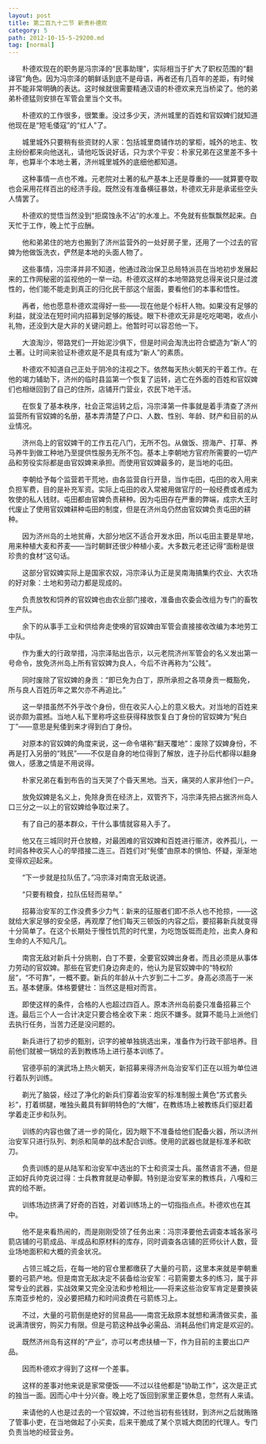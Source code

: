 ```yaml
---
layout: post
title: 第二百九十二节 新贵朴德欢
category: 5
path: 2012-10-15-5-29200.md
tag: [normal]
---
```


　　朴德欢现在的职务是冯宗泽的“民事助理”，实际相当于扩大了职权范围的“翻译官”角色。因为冯宗泽的朝鲜话到底不是母语，再者还有几百年的差距，有时候并不能非常明确的表达。这时候就很需要精通汉语的朴德欢来充当桥梁了。他的弟弟朴德猛则安排在军管会里当个文书。

　　朴德欢的工作很多，很繁重。没过多少天，济州城里的百姓和官奴婢们就知道他现在是“短毛倭寇”的“红人”了。

　　城里城外只要稍有些资财的人家：包括城里商铺作坊的掌柜，城外的地主、牧主纷纷都来向他送礼，请他吃饭说好话，只为求个平安：朴家兄弟在这里差不多十年，也算半个本地土著，济州城里城外的底细他都知道。

　　这种事情一点也不难。元老院对土著的私产基本上还是尊重的——就算要夺取也会采用花样百出的经济手段。既然没有准备横征暴敛，朴德欢无非是承诺些空头人情罢了。

　　朴德欢的觉悟当然没到“拒腐蚀永不沾”的水准上。不免就有些飘飘然起来。白天忙于工作，晚上忙于应酬。

　　他和弟弟住的地方也搬到了济州监营外的一处好房子里，还用了一个过去的官婢为他做饭洗衣，俨然是本地的头面人物了。

　　这些事情，冯宗泽并非不知道，他通过政治保卫总局特派员在当地初步发展起来的工作网秘密的监视他的一举一动。朴德欢这样的本地带路党总得来说只是过渡性的，他们能不能走到真正的归化民干部这个层面，要看他们的本事和悟性。

　　再者，他也愿意朴德欢混得好一些——现在他是个标杆人物。如果没有足够的利益，就没法在短时间内招募到足够的叛徒。眼下朴德欢无非是吃吃喝喝，收点小礼物，还没到大是大非的关键问题上。他暂时可以容忍他一下。

　　大浪淘沙，带路党们一开始泥沙俱下，但是时间会淘洗出符合塑造为“新人”的土著。让时间来验证朴德欢是不是具有成为“新人”的素质。

　　朴德欢不知道自己正处于阴冷的注视之下。依然每天热火朝天的干着工作。在他的竭力辅助下，济州的临时县监第一个恢复了运转，逃亡在外面的百姓和官奴婢们也相继回到了自己的住所，店铺开门营业，农民下地干活。

　　在恢复了基本秩序，社会正常运转之后，冯宗泽第一件事就是着手清查了济州监营所有官奴婢的名册，基本弄清楚了户口、人数、性别、年龄、财产和目前的从业情况。

　　济州岛上的官奴婢干的工作五花八门，无所不包。从做饭、捞海产、打草、养马养牛到做工种地乃至提供性服务无所不包。基本上李朝地方官府所需要的一切产品和劳役实际都是由官奴婢来承担。而使用官奴婢最多的，是当地的屯田。

　　李朝给予每个监营若干荒地，由各监营自行开垦，当作屯田，屯田的收入用来负担军费，目的是补充军资。实际上屯田的收入常被用做官厅的一般经费或者成为牧使的私人钱财。屯田都由官婢负责耕种。因为屯田存在严重的弊端，成宗大王时代废止了使用官奴婢耕种屯田的制度，但是在济州岛仍然由官奴婢负责屯田的耕种。

　　因为济州岛的土地贫瘠，大部分地区不适合开发水田，所以屯田主要是旱地，用来种植大麦和荞麦——当时朝鲜还很少种植小麦。大多数元老还记得“面粉是很珍贵的食材”这句话。

　　这部分官奴婢实际上是国家农奴，冯宗泽认为正是吴南海搞集约农业、大农场的好对象：土地和劳动力都是现成的。

　　负责放牧和饲养的官奴婢也由农业部门接收，准备由农委会改组为专门的畜牧生产队。

　　余下的从事手工业和供给奔走使唤的官奴婢由军管会直接接收改编为本地劳工中队。

　　作为重大的行政举措，冯宗泽贴出告示，以元老院济州军管会的名义发出第一号命令，放免济州岛上所有官奴婢为良人，今后不许再称为“公贱”。

　　同时废除了官奴婢的身贡：“即已免为白丁，原所承担之各项身贡一概豁免，所与良人百姓历年之累欠亦不再追比。”

　　这一举措虽然不外乎改个身份，但在收买人心上的意义极大。对当地的百姓来说亦颇为震撼。当地人私下里称呼这些获得释放恢复白丁身份的官奴婢为“髡白丁”——意思是髡倭到来才得到白丁身份。

　　对原本的官奴婢的角度来说，这一命令堪称“翻天覆地”：废除了奴婢身份，不再是打入另册的“贱民”——不仅是自身的地位得到了解放，连子孙后代都得以翻身做人，感激之情是不用说得。

　　朴家兄弟在看到布告的当天哭了个昏天黑地。当天，痛哭的人家非他们一户。

　　放免奴婢是名义上，免除身贡在经济上，双管齐下，冯宗泽先把占据济州岛人口三分之一以上的官奴婢给争取过来了。

　　有了自己的基本群众，干什么事情就容易入手了。

　　他又在三城同时开仓放粮，对最困难的官奴婢和百姓进行赈济，收养孤儿，一时间各种收买人心的举措接二连三。百姓们对“髡倭”由原本的惧怕、怀疑，渐渐地变得欢迎起来。

　　“下一步就是拉队伍了。”冯宗泽对南宫无敌说道。

　　“只要有粮食，拉队伍轻而易举。”

　　招募治安军的工作没费多少力气：新来的征服者们即不杀人也不抢掠，——这就给大家足够的安全感，再观摩了他们每天三顿饭的内容之后，要招募新兵就变得十分简单了。在这个长期处于慢性饥荒的时代里，为吃饱饭铤而走险，出卖人身和生命的人不知凡几。

　　南宫无敌对新兵十分挑剔，白丁不要，全要官奴婢出身者。而且必须是从事体力劳动的官奴婢。那些在官吏们身边奔走的，他认为是官奴婢中的“特权阶层”，“不可靠”，一概不要。新兵的年龄从十六岁到二十二岁。身高必须高于一米五。基本健康。体格要健壮：当然这是相对而言。

　　即使这样的条件，合格的人也超过四百人。原本济州岛前委只准备招募三个连。最后三个人一合计决定只要合格全收下来：炮灰不嫌多。就算不能马上派他们去执行任务，当苦力还是没问题的。

　　新兵进行了初步的甄别，识字的被单独挑选出来，准备作为行政干部培养。目前他们就被一锅烩的丢到教练场上进行基本训练了。

　　官德亭前的演武场上热火朝天，新招募来得济州岛治安军们正在以班为单位进行着队列训练。

　　剃光了脑袋，经过了净化的新兵们穿着治安军的标准制服土黄色“苏式套头衫”，打着绑腿，唯独头戴具有鲜明特色的“大帽”，在教练场上被教练兵们驱赶着学着走正步和队列。

　　训练的内容也做了进一步的简化，因为眼下不准备给他们配备火器，所以济州治安军只进行队列、刺杀和简单的战术配合训练。使用的武器也就是标准矛和砍刀。

　　负责训练的是从陆军和治安军中选出的下士和资深士兵。虽然语言不通，但是正如好兵帅克说过得：士兵教育就是动拳脚。特别是治安军来的教练兵，八嘎和三宾的给不断。

　　训练场边挤满了好奇的百姓，对着训练场上的一切指指点点。朴德欢也在其中。

　　他不是来看热闹的，而是刚刚受领了任务出来：冯宗泽要他去调查本城各家弓箭店铺的弓箭成品、半成品和原材料的库存，同时调查各店铺的匠师伙计人数，营业场地面积和大概的资金状况。

　　占领三城之后，在每一地的官仓里都缴获了大量的弓箭，这里本来就是李朝重要的弓箭产地。但是南宫无敌决定不装备给治安军：弓箭需要太多的练习，属于非常专业的武器，实战效果又完全没法和步枪相比——将来这些治安军肯定是要换装东南亚步枪的，没必要把精力和时间浪费在弓箭练习上。

　　不过，大量的弓箭倒是绝好的贸易品——南宫无敌原本就想和满清做买卖，虽说满清很穷，购买力有限。但是弓箭这种战争必需品、消耗品他们肯定是欢迎的。

　　既然济州岛有这样的“产业”，亦可以考虑扶植一下，作为目前的主要出口产品。

　　因而朴德欢才得到了这样一个差事。

　　这样的差事对他来说是家常便饭——不过以往他都是“协助工作”，这次是正式的独当一面。因而心中十分兴奋。晚上吃了饭回到家里正要休息，忽然有人来请。

　　来请他的人也是过去的一个官奴婢，不过他当初有些钱财，到济州之后就贿赂了管事小吏，在当地做起了小买卖，后来干脆成了某个京城大商团的代理人。专门负责当地的经营业务。
